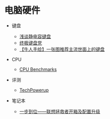 # 电脑硬件

* 键盘
  * [浅谈静电容键盘](http://bbs.wstx.com/thread-618478-1-1.html)
  * [终极键盘党](https://www.chiphell.com/thread-1535803-1-1.html)
  * [【牛人手绘】一张图推荐主流世面上的键盘](http://bbs.wstx.com/thread-672259-1-1.html)

* CPU
  * [CPU Benchmarks](http://www.cpubenchmark.net/cpu_list.php)

* 评测
  * [TechPowerup](http://www.techpowerup.com/reviews/)

* 笔记本
  * [一步到位——联想拯救者开箱及配置升级](https://chiphell.com/forum.php?mod=viewthread&tid=1684446&extra=page%3D1%26filter%3Dtypeid%26typeid%3D724)
